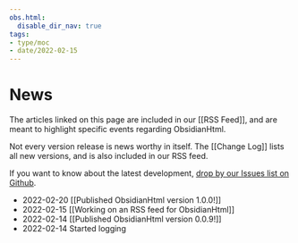 ```yaml
---
obs.html:
  disable_dir_nav: true
tags:
- type/moc
- date/2022-02-15
---
```


# News
The articles linked on this page are included in our [[RSS Feed]], and are meant to highlight specific events regarding ObsidianHtml. 

Not every version release is news worthy in itself. The [[Change Log]] lists all new versions, and is also included in our RSS feed.

If you want to know about the latest development, [drop by our Issues list on Github](https://github.com/obsidian-html/obsidian-html/issues).

- 2022-02-20 [[Published ObsidianHtml version 1.0.0!]]
- 2022-02-15 [[Working on an RSS feed for ObsidianHtml]]
- 2022-02-14 [[Published ObsidianHtml version 0.0.9!]] 
- 2022-02-14 Started logging